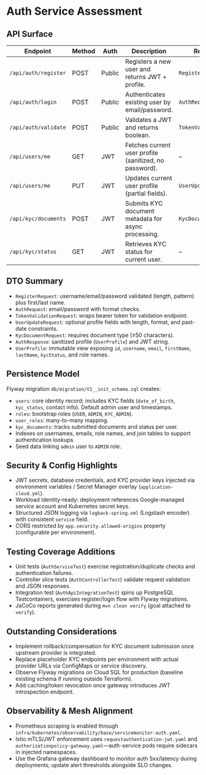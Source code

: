 # Auth Service Assessment

## API Surface

| Endpoint | Method | Auth | Description | Request DTO |
| --- | --- | --- | --- | --- |
| `/api/auth/register` | POST | Public | Registers a new user and returns JWT + profile. | `RegisterRequest` |
| `/api/auth/login` | POST | Public | Authenticates existing user by email/password. | `AuthRequest` |
| `/api/auth/validate` | POST | Public | Validates a JWT and returns boolean. | `TokenValidationRequest` |
| `/api/users/me` | GET | JWT | Fetches current user profile (sanitized, no password). | – |
| `/api/users/me` | PUT | JWT | Updates current user profile (partial fields). | `UserUpdateRequest` |
| `/api/kyc/documents` | POST | JWT | Submits KYC document metadata for async processing. | `KycDocumentRequest` |
| `/api/kyc/status` | GET | JWT | Retrieves KYC status for current user. | – |

## DTO Summary

- `RegisterRequest`: username/email/password validated (length, pattern) plus first/last name.
- `AuthRequest`: email/password with format checks.
- `TokenValidationRequest`: wraps bearer token for validation endpoint.
- `UserUpdateRequest`: optional profile fields with length, format, and past-date constraints.
- `KycDocumentRequest`: requires document type (≤50 characters).
- `AuthResponse`: sanitized profile (`UserProfile`) and JWT string.
- `UserProfile`: immutable view exposing `id`, `username`, `email`, `firstName`, `lastName`, `kycStatus`, and role names.

## Persistence Model

Flyway migration `db/migration/V1__init_schema.sql` creates:

- `users`: core identity record; includes KYC fields (`date_of_birth`, `kyc_status`, contact info). Default admin user and timestamps.
- `roles`: bootstrap roles (`USER`, `ADMIN`, `KYC_ADMIN`).
- `user_roles`: many-to-many mapping.
- `kyc_documents`: tracks submitted documents and status per user.
- Indexes on usernames, emails, role names, and join tables to support authentication lookups.
- Seed data linking `admin` user to `ADMIN` role.

## Security & Config Highlights

- JWT secrets, database credentials, and KYC provider keys injected via environment variables / Secret Manager overlay (`application-cloud.yml`).
- Workload Identity-ready: deployment references Google-managed service account and Kubernetes secret keys.
- Structured JSON logging via `logback-spring.xml` (Logstash encoder) with consistent `service` field.
- CORS restricted by `app.security.allowed-origins` property (configurable per environment).

## Testing Coverage Additions

- Unit tests (`AuthServiceTest`) exercise registration/duplicate checks and authentication failures.
- Controller slice tests (`AuthControllerTest`) validate request validation and JSON responses.
- Integration test (`AuthApiIntegrationTest`) spins up PostgreSQL Testcontainers, exercises register/login flow with Flyway migrations.
- JaCoCo reports generated during `mvn clean verify` (goal attached to `verify`).

## Outstanding Considerations

- Implement rollback/compensation for KYC document submission once upstream provider is integrated.
- Replace placeholder KYC endpoints per environment with actual provider URLs via ConfigMaps or service discovery.
- Observe Flyway migrations on Cloud SQL for production (baseline existing schema if running outside Terraform).
- Add caching/token revocation once gateway introduces JWT introspection endpoint.

## Observability & Mesh Alignment

- Prometheus scraping is enabled through `infra/kubernetes/observability/base/servicemonitor-auth.yaml`.
- Istio mTLS/JWT enforcement uses `requestauthentication-jwt.yaml` and `authorizationpolicy-gateway.yaml`—auth-service pods require sidecars in injected namespaces.
- Use the Grafana gateway dashboard to monitor auth 5xx/latency during deployments; update alert thresholds alongside SLO changes.
